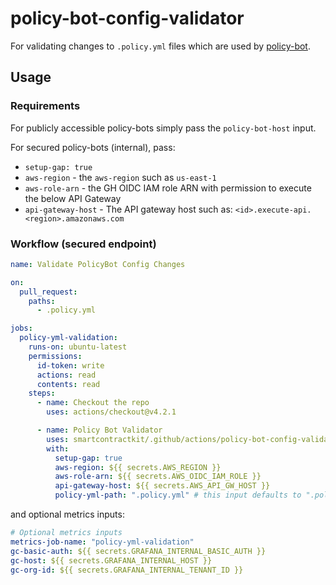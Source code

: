 # policy-bot-config-validator

For validating changes to `.policy.yml` files which are used by
[policy-bot](https://github.com/palantir/policy-bot/).

## Usage

### Requirements

For publicly accessible policy-bots simply pass the `policy-bot-host` input.

For secured policy-bots (internal), pass:

- `setup-gap: true`
- `aws-region` - the `aws-region` such as `us-east-1`
- `aws-role-arn` - the GH OIDC IAM role ARN with permission to execute the below
  API Gateway
- `api-gateway-host` - The API gateway host such as:
  `<id>.execute-api.<region>.amazonaws.com`

### Workflow (secured endpoint)

```yml
name: Validate PolicyBot Config Changes

on:
  pull_request:
    paths:
      - .policy.yml

jobs:
  policy-yml-validation:
    runs-on: ubuntu-latest
    permissions:
      id-token: write
      actions: read
      contents: read
    steps:
      - name: Checkout the repo
        uses: actions/checkout@v4.2.1

      - name: Policy Bot Validator
        uses: smartcontractkit/.github/actions/policy-bot-config-validator@<commit> # policy-bot-config-validator@x.y.z
        with:
          setup-gap: true
          aws-region: ${{ secrets.AWS_REGION }}
          aws-role-arn: ${{ secrets.AWS_OIDC_IAM_ROLE }}
          api-gateway-host: ${{ secrets.AWS_API_GW_HOST }}
          policy-yml-path: ".policy.yml" # this input defaults to ".policy.yml"
```

and optional metrics inputs:

```yml
# Optional metrics inputs
metrics-job-name: "policy-yml-validation"
gc-basic-auth: ${{ secrets.GRAFANA_INTERNAL_BASIC_AUTH }}
gc-host: ${{ secrets.GRAFANA_INTERNAL_HOST }}
gc-org-id: ${{ secrets.GRAFANA_INTERNAL_TENANT_ID }}
```
